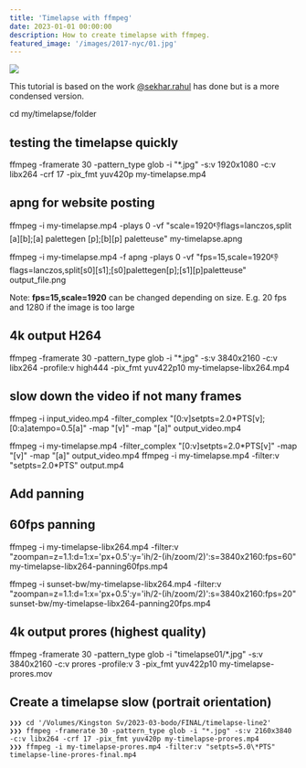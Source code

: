```yaml
---
title: 'Timelapse with ffmpeg'
date: 2023-01-01 00:00:00
description: How to create timelapse with ffmpeg.
featured_image: '/images/2017-nyc/01.jpg'
---
```


![](/images/demo/demo-landscape.jpg)

This tutorial is based on the work [@sekhar.rahul](https://medium.com/@sekhar.rahul/creating-a-time-lapse-video-on-the-command-line-with-ffmpeg-1a7566caf877) has done but is a more condensed version.

cd my/timelapse/folder

## testing the timelapse quickly

ffmpeg -framerate 30 -pattern_type glob -i "*.jpg" -s:v 1920x1080 -c:v libx264 -crf 17 -pix_fmt yuv420p my-timelapse.mp4

## apng for website posting

ffmpeg -i my-timelapse.mp4 -plays 0 -vf "scale=1920:-1:flags=lanczos,split [a][b];[a] palettegen [p];[b][p] paletteuse" my-timelapse.apng

ffmpeg -i my-timelapse.mp4 -f apng -plays 0 -vf "fps=15,scale=1920:-1:flags=lanczos,split[s0][s1];[s0]palettegen[p];[s1][p]paletteuse" output_file.png

Note: **fps=15,scale=1920** can be changed depending on size. E.g. 20 fps and 1280 if the image is too large

## 4k output H264

ffmpeg -framerate 30 -pattern_type glob -i "*.jpg" -s:v 3840x2160 -c:v libx264 -profile:v high444 -pix_fmt yuv422p10 my-timelapse-libx264.mp4

## slow down the video if not many frames

ffmpeg -i input_video.mp4 -filter_complex "[0:v]setpts=2.0*PTS[v];[0:a]atempo=0.5[a]" -map "[v]" -map "[a]" output_video.mp4

ffmpeg -i my-timelapse.mp4 -filter_complex "[0:v]setpts=2.0*PTS[v]" -map "[v]" -map "[a]" output_video.mp4
ffmpeg -i my-timelapse.mp4 -filter:v "setpts=2.0\*PTS" output.mp4

## Add panning

## 60fps panning

ffmpeg -i my-timelapse-libx264.mp4 -filter:v "zoompan=z=1.1:d=1:x='px+0.5':y='ih/2-(ih/zoom/2)':s=3840x2160:fps=60" my-timelapse-libx264-panning60fps.mp4

ffmpeg -i sunset-bw/my-timelapse-libx264.mp4 -filter:v "zoompan=z=1.1:d=1:x='px+0.5':y='ih/2-(ih/zoom/2)':s=3840x2160:fps=20" sunset-bw/my-timelapse-libx264-panning20fps.mp4

## 4k output prores (highest quality)

ffmpeg -framerate 30 -pattern_type glob -i "timelapse01/*.jpg" -s:v 3840x2160 -c:v prores -profile:v 3 -pix_fmt yuv422p10 my-timelapse-prores.mov


## Create a timelapse slow (portrait orientation)

```
❯❯❯ cd '/Volumes/Kingston Sv/2023-03-bodo/FINAL/timelapse-line2'
❯❯❯ ffmpeg -framerate 30 -pattern_type glob -i "*.jpg" -s:v 2160x3840 -c:v libx264 -crf 17 -pix_fmt yuv420p my-timelapse-prores.mp4
❯❯❯ ffmpeg -i my-timelapse-prores.mp4 -filter:v "setpts=5.0\*PTS" timelapse-line-prores-final.mp4
```
